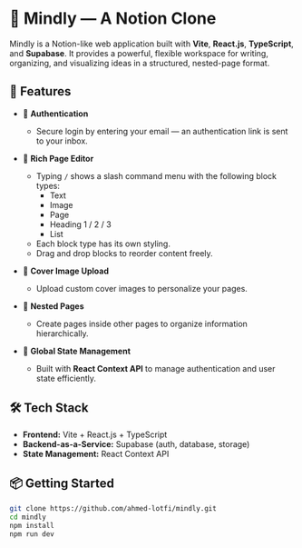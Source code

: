 # 🧠 Mindly — A Notion Clone

Mindly is a Notion-like web application built with **Vite**, **React.js**, **TypeScript**, and **Supabase**. It provides a powerful, flexible workspace for writing, organizing, and visualizing ideas in a structured, nested-page format.

## 🚀 Features

- 🔐 **Authentication**

  - Secure login by entering your email — an authentication link is sent to your inbox.

- 📄 **Rich Page Editor**

  - Typing `/` shows a slash command menu with the following block types:
    - Text
    - Image
    - Page
    - Heading 1 / 2 / 3
    - List
  - Each block type has its own styling.
  - Drag and drop blocks to reorder content freely.

- 🌄 **Cover Image Upload**

  - Upload custom cover images to personalize your pages.

- 🧭 **Nested Pages**

  - Create pages inside other pages to organize information hierarchically.

- 🧠 **Global State Management**
  - Built with **React Context API** to manage authentication and user state efficiently.

## 🛠 Tech Stack

- **Frontend:** Vite + React.js + TypeScript
- **Backend-as-a-Service:** Supabase (auth, database, storage)
- **State Management:** React Context API

## 📦 Getting Started

```bash
git clone https://github.com/ahmed-lotfi/mindly.git
cd mindly
npm install
npm run dev
```
